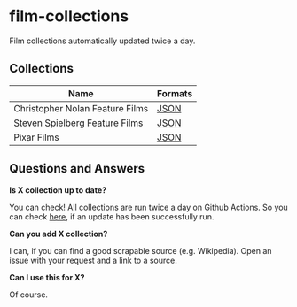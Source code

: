 # film-collections
Film collections automatically updated twice a day.

## Collections
| Name | Formats |
|---|---|
| Christopher Nolan Feature Films | [JSON](https://film-collections.simse.io/christopher-nolan-feature-films.json) |
| Steven Spielberg Feature Films | [JSON](https://film-collections.simse.io/steven-spielberg-feature-films.json) |
| Pixar Films | [JSON](https://film-collections.simse.io/pixar.json) |

## Questions and Answers
**Is X collection up to date?**

You can check! All collections are run twice a day on Github Actions. So you can check [here](https://github.com/simse/film-collections/actions/workflows/run-everything.yaml), if an update has been successfully run.

**Can you add X collection?**

I can, if you can find a good scrapable source (e.g. Wikipedia). Open an issue with your request and a link to a source.

**Can I use this for X?**

Of course.